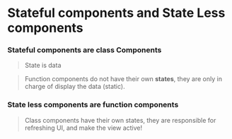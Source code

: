 # Stateful components and State Less components

### Stateful components are class Components
>State is data  

>Function components do not have their own **states**, they are only in charge of display the data (static).  

### State less components are function components
>Class components have their own states, they are responsible for refreshing UI, and make the view active!  
